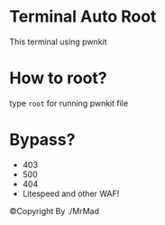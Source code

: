 # Terminal Auto Root 
This terminal using pwnkit 

# How to root?

type `root` for running pwnkit file

# Bypass?

* 403
* 500
* 404
* Litespeed 
and other WAF!

&copy;Copyright By ./MrMad
